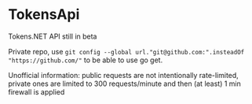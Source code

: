 # TokensApi
Tokens.NET API still in beta

Private repo, use ```git config --global url."git@github.com:".insteadOf "https://github.com/"``` to be
able to use go get.

Unofficial information: public requests are not intentionally rate-limited, private ones are limited to 300 requests/minute and then
(at least) 1 min firewall is applied
